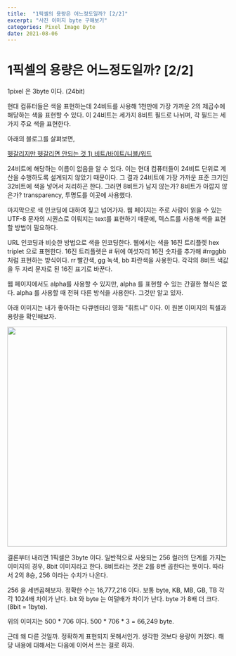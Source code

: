 ```yaml
---
title:  "1픽셀의 용량은 어느정도일까? [2/2]"
excerpt: "사진 이미지 byte 구해보기"
categories: Pixel Image Byte 
date: 2021-08-06
---
```





# 1픽셀의 용량은 어느정도일까? [2/2]

1pixel 은 3byte 이다. (24bit) 

현대 컴퓨터들은 색을 표현하는데 24비트를 사용해 1천만에 가장 가까운 2의 제곱수에 해당하는 색을 표현할 수 있다. 이 24비트는 세가지 8비트 필드로 나뉘며, 각 필드는 세가지 주요 색을 표현한다.

아래의 블로그를 살펴보면, 

[헷갈리지만 헷갈리면 안되는 것 1) 비트/바이트/니블/워드](https://woodforest.tistory.com/103)

24비트에 해당하는 이름이 없음을 알 수 있다. 이는 현대 컴퓨터들이 24비트 단위로 계산을 수행하도록 설계되지 않았기 때문이다. 그 결과 24비트에 가장 가까운 표준 크기인 32비트에 색을 넣어서 처리하곤 한다. 그러면 8비트가 남지 않는가? 8비트가 아깝지 않은가? transparency, 투명도를 이곳에 사용했다.

마지막으로 색 인코딩에 대하여 짚고 넘어가자. 웹 페이지는 주로 사람이 읽을 수 있는 UTF-8 문자의 시퀀스로 이뤄지는 text를 표현하기 때문에, 텍스트를 사용해 색을 표현할 방법이 필요하다. 

 URL 인코딩과 비슷한 방법으로 색을 인코딩한다. 웹에서는 색을 16진 트리플렛 hex triplet 으로 표현한다. 16진 트리플렛은 # 뒤에 여섯자리 16진 숫자를 추가해 #rrggbb처럼 표현하는 방식이다. rr 빨간색, gg 녹색, bb 파란색을 사용한다. 각각의 8비트 색값을 두 자리 문자로 된 16진 표기로 바꾼다.

 웹 페이지에서도 alpha를 사용할 수 있지만, alpha 를 표현할 수 있는 간결한 형식은 없다. alpha 를 사용할 때 전혀 다른 방식을 사용한다. 그것만 알고 있자.

아래 이미지는 내가 좋아하는 다큐멘터리 영화 "휘트니" 이다. 이 원본 이미지의 픽셀과 용량을 확인해보자.

<img src="https://user-images.githubusercontent.com/30063384/236707970-6d0dd3e2-e87e-4c08-937b-1a461e1ff15e.jpg" width="500" height="">

 결론부터 내리면 1픽셀은 3byte 이다. 일반적으로 사용되는 256 컬러의 단계를 가지는 이미지의 경우, 8bit 이미지라고 한다. 8비트라는 것은 2를 8번 곱한다는 뜻이다. 따라서 2의 8승, 256 이라는 수치가 나온다.

256 을 세번곱해보자. 정확한 수는 16,777,216 이다. 보통 byte, KB, MB, GB, TB 각각 1024배 차이가 난다. bit 와 byte 는 여덜배가 차이가 난다. byte 가 8배 더 크다. (8bit = 1byte). 

 위의 이미지는 500 * 706 이다. 500 * 706 * 3 = 66,249 byte.

근데 왜 다른 것일까. 정확하게 표현되지 못해서인가. 생각한 것보다 용량이 커졌다. 해당 내용에 대해서는 다음에 이어서 쓰는 걸로 하자.
